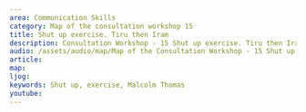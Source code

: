 ```yaml
---
area: Communication Skills
category: Map of the consultation workshop 15
title: Shut up exercise. Tiru then Iram
description: Consultation Workshop - 15 Shut up exercise. Tiru then Iram
audio: /assets/audio/map/Map of the Consultation Workshop - 15 Shut up exercise. Tiru then Iram - MQ
article: 
map:
ljog:  
keywords: Shut up, exercise, Malcolm Thomas
youtube: 
--- 
```

